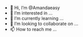 - 👋 Hi, I’m @Amandaeasy
- 👀 I’m interested in ...
- 🌱 I’m currently learning ...
- 💞️ I’m looking to collaborate on ...
- 📫 How to reach me ...

<!---
Amandaeasy/Amandaeasy is a ✨ special ✨ repository because its `README.md` (this file) appears on your GitHub profile.
You can click the Preview link to take a look at your changes.
--->
